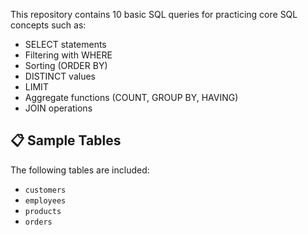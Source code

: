 This repository contains 10 basic SQL queries for practicing core SQL concepts such as:
- SELECT statements
- Filtering with WHERE
- Sorting (ORDER BY)
- DISTINCT values
- LIMIT
- Aggregate functions (COUNT, GROUP BY, HAVING)
- JOIN operations

## 📋 Sample Tables
The following tables are included:
- `customers`
- `employees`
- `products`
- `orders`
